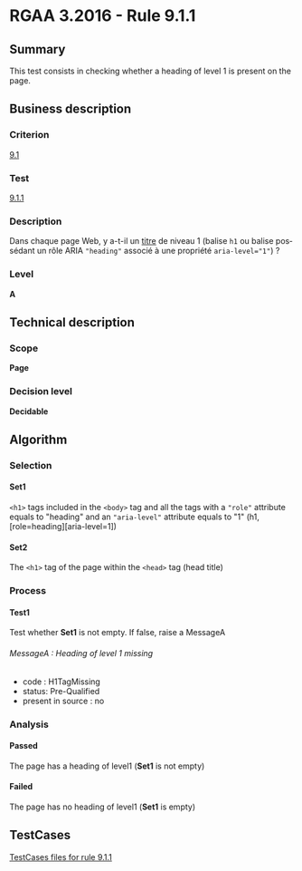 # RGAA 3.2016 - Rule 9.1.1

## Summary
This test consists in checking whether a heading of level 1 is present on the page.

## Business description

### Criterion
[9.1](http://references.modernisation.gouv.fr/rgaa-accessibilite/2016/criteres.html#crit-9-1)

### Test
[9.1.1](http://references.modernisation.gouv.fr/rgaa-accessibilite/2016/criteres.html#test-9-1-1)

### Description
<div lang="fr">Dans chaque page Web, y a-t-il un <a href="http://references.modernisation.gouv.fr/rgaa-accessibilite/glossaire.html#titre">titre</a> de niveau 1 (balise <code lang="en">h1</code> ou balise poss&#xE9;dant un r&#xF4;le ARIA <code lang="en">"heading"</code> associ&#xE9; &#xE0; une propri&#xE9;t&#xE9; <code lang="en">aria-level="1"</code>)&nbsp;?</div>

### Level
**A**

## Technical description

### Scope
**Page**

### Decision level
**Decidable**

## Algorithm

### Selection

#### Set1

`<h1>` tags included in the `<body>` tag and all the tags with a `"role"` attribute equals to "heading" and an `"aria-level"` attribute equals to "1" (h1, [role=heading][aria-level=1])

#### Set2

The `<h1>` tag of the page within the `<head>` tag (head title)

### Process

#### Test1

Test whether **Set1** is not empty. If false, raise a MessageA

###### MessageA : Heading of level 1 missing

-   code : H1TagMissing
-   status: Pre-Qualified
-   present in source : no

### Analysis

#### Passed

The page has a heading of level1 (**Set1** is not empty)

#### Failed

The page has no heading of level1 (**Set1** is empty)









##  TestCases

[TestCases files for rule 9.1.1](https://github.com/Asqatasun/Asqatasun/tree/develop/rules/rules-rgaa3.2016/src/test/resources/testcases/rgaa32016/Rgaa32016Rule090101/)



